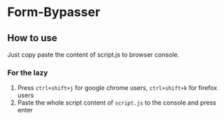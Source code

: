 # Form-Bypasser
## How to use
Just copy paste the content of script.js to browser console.
### For the lazy
1. Press `ctrl+shift+j` for google chrome users, `ctrl+shift+k` for firefox users
2. Paste the whole script content of `script.js` to the console and press enter
